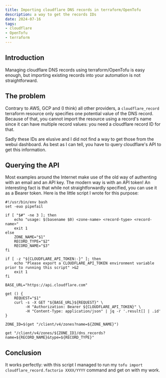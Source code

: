 ```yaml
---
title: Importing cloudflare DNS records in terraform/OpenTofu
description: a way to get the records IDs
date: 2024-07-16
tags:
- cloudflare
- OpenTofu
- terraform
---
```


## Introduction

Managing cloudflare DNS records using terraform/OpenTofu is easy enough, but importing existing records into your automation is not straightforward.

## The problem

Contrary to AWS, GCP and (I think) all other providers, a `cloudflare_record` terraform resource only specifies one potential value of the DNS record. Because of that, you cannot import the resource using a record's name since it can have multiple record values: you need a cloudflare record ID for that.

Sadly these IDs are elusive and I did not find a way to get those from the webui dashboard. As best as I can tell, you have to query cloudflare's API to get this information.

## Querying the API

Most examples around the Internet make use of the old way of authenting with an email and an API key. The modern way is with an API token! An interesting fact is that while not straightforwardly specified, you can use it as a Bearer token. Here is the little script I wrote for this purpose:

``` shell
#!/usr/bin/env bash
set -euo pipefail

if [ "$#" -ne 3 ]; then
    echo "usage: $(basename $0) <zone-name> <record-type> <record-name>"
    exit 1
else
    ZONE_NAME="$1"
    RECORD_TYPE="$2"
    RECORD_NAME="$3"
fi

if [ -z "${CLOUDFLARE_API_TOKEN:-}" ]; then
    echo "Please export a CLOUDFLARE_API_TOKEN environment variable prior to running this script" >&2
    exit 1
fi

BASE_URL="https://api.cloudflare.com"

get () {
    REQUEST="$1"
    curl -s -X GET "${BASE_URL}${REQUEST}" \
         -H "Authorization: Bearer ${CLOUDFLARE_API_TOKEN}" \
         -H "Content-Type: application/json" | jq -r '.result[] | .id'
}

ZONE_ID=$(get "/client/v4/zones?name=${ZONE_NAME}")

get "/client/v4/zones/${ZONE_ID}/dns_records?name=${RECORD_NAME}&type=${RECORD_TYPE}"
```

## Conclusion

It works perfectly: with this script I managed to run my `tofu import cloudflare_record.factorio XXXX/YYYY` command and get on with my work.
